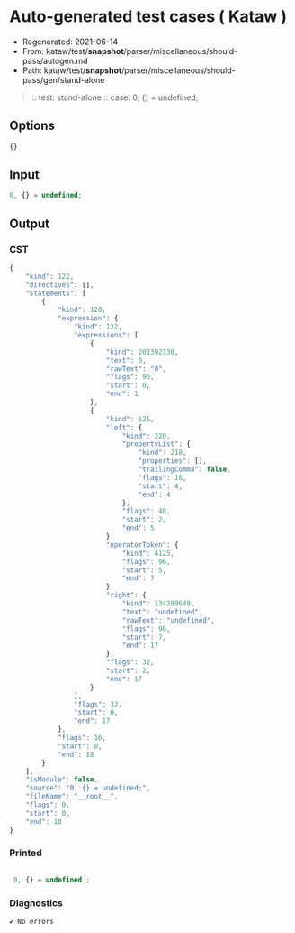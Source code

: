 # Auto-generated test cases ( Kataw )
- Regenerated: 2021-06-14
- From: kataw/test/__snapshot__/parser/miscellaneous/should-pass/autogen.md
- Path: kataw/test/__snapshot__/parser/miscellaneous/should-pass/gen/stand-alone
> :: test: stand-alone
> :: case: 0, {} = undefined;
## Options

`````js
{}
`````
## Input

`````js
0, {} = undefined;
`````
## Output

### CST

```javascript
{
    "kind": 122,
    "directives": [],
    "statements": [
        {
            "kind": 120,
            "expression": {
                "kind": 132,
                "expressions": [
                    {
                        "kind": 201392130,
                        "text": 0,
                        "rawText": "0",
                        "flags": 96,
                        "start": 0,
                        "end": 1
                    },
                    {
                        "kind": 125,
                        "left": {
                            "kind": 220,
                            "propertyList": {
                                "kind": 218,
                                "properties": [],
                                "trailingComma": false,
                                "flags": 16,
                                "start": 4,
                                "end": 4
                            },
                            "flags": 48,
                            "start": 2,
                            "end": 5
                        },
                        "operatorToken": {
                            "kind": 4125,
                            "flags": 96,
                            "start": 5,
                            "end": 7
                        },
                        "right": {
                            "kind": 134299649,
                            "text": "undefined",
                            "rawText": "undefined",
                            "flags": 96,
                            "start": 7,
                            "end": 17
                        },
                        "flags": 32,
                        "start": 2,
                        "end": 17
                    }
                ],
                "flags": 32,
                "start": 0,
                "end": 17
            },
            "flags": 16,
            "start": 0,
            "end": 18
        }
    ],
    "isModule": false,
    "source": "0, {} = undefined;",
    "fileName": "__root__",
    "flags": 0,
    "start": 0,
    "end": 18
}
```

### Printed

```javascript

 0, {} = undefined ;

```

### Diagnostics

```javascript
✔ No errors
```

